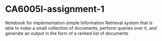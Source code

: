 # CA6005I-assignment-1
Notebook for implementation simple Information Retrieval system that is able to index a small collection of  documents, perform queries over it, and generate an output in the form of a ranked list of  documents
